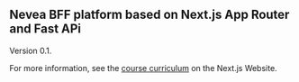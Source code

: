 ## Nevea BFF platform based on Next.js App Router and Fast APi

Version 0.1.

For more information, see the [course curriculum](https://nextjs.org/learn) on the Next.js Website.
